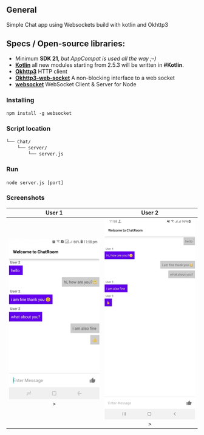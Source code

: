 ## General

Simple Chat app using Websockets build with kotlin and Okhttp3

## Specs / Open-source libraries:

- Minimum **SDK 21**, _but AppCompat is used all the way ;-)_
- [**Kotlin**](https://github.com/JetBrains/kotlin) all new modules starting from 2.5.3 will be written in **#Kotlin**.
- [**Okhttp3**](https://github.com/square/okhttp) HTTP client
- [**Okhttp3-web-socket**](https://square.github.io/okhttp/4.x/okhttp/okhttp3/-web-socket/) A non-blocking interface to a web socket
- [**websocket**](https://www.npmjs.com/package/websocket) WebSocket Client & Server for Node

### Installing

```
npm install -g websocket
```

### Script location

```
└── Chat/
    └── server/
        └── server.js
```

### Run

```
node server.js [port]
```

### Screenshots

|                           User 1                           |                           User 2                           |
| :--------------------------------------------------------: | :--------------------------------------------------------: |
| <img src="screenshots/user1.jpeg" width=272 height=auto> > | <img src="screenshots/user2.jpeg" width=272 height=auto> > |
